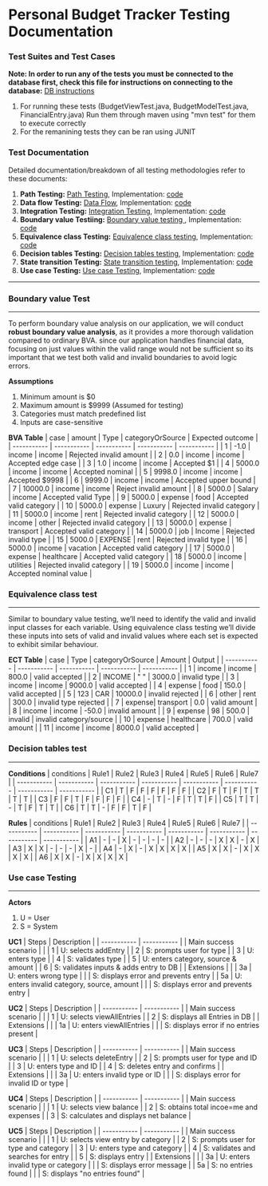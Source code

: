 # Personal Budget Tracker Testing Documentation

### Test Suites and Test Cases

**Note: In order to run any of the tests you must be connected to the database first, check this file for instructions on connecting to the database:** [DB instructions](https://github.com/Ense-375/Ense-375/blob/main/Prototype3/src/main/java/commands.txt)
1. For running these tests (BudgetViewTest.java, BudgetModelTest.java, FinancialEntry.java) Run them through maven using "mvn test" for them to execute correctly
2. For the remanining tests they can be ran using JUNIT

### Test Documentation
Detailed documentation/breakdown of all testing methodologies refer to these documents: 
1. **Path Testing:** [Path Testing](https://github.com/Ense-375/Ense-375/blob/main/Documents/TestDocs/Personal%20Budget%20tracker%20path%20Testing.pdf), Implementation: [code](https://github.com/Ense-375/Ense-375/blob/main/Prototype3/src/test/java/BudgetController_PathTesting.java)
2. **Data flow Testing:** [Data Flow](https://github.com/Ense-375/Ense-375/blob/main/Documents/TestDocs/Data%20flow%20testing.pdf), Implementation: [code](https://github.com/Ense-375/Ense-375/blob/main/Prototype3/src/test/java/BudgetController_DataFlowTesting.java)
3. **Integration Testing:** [Integration Testing](https://github.com/Ense-375/Ense-375/blob/main/Documents/TestDocs/Personal%20Budget%20tracker%20Integration%20testing.pdf), Implementation: [code](https://github.com/Ense-375/Ense-375/blob/main/Prototype3/src/test/java/IntegrationTest.java)
4. **Boundary value Testiing:** [Boundary value testing ](https://github.com/Ense-375/Ense-375/blob/main/Documents/TestDocs/Personal%20Budget%20tracker%20Boundary%20value%20analysis.pdf), Implementation: [code](https://github.com/Ense-375/Ense-375/blob/main/Prototype3/src/test/java/BudgetModelBoundaryTest.java)
5. **Equivalence class Testing:** [Equivalence class testing](https://github.com/Ense-375/Ense-375/blob/main/Documents/TestDocs/Personal%20Budget%20tracker%20Equivalence%20class%20testing.pdf), Implementation: [code](https://github.com/Ense-375/Ense-375/blob/main/Prototype3/src/test/java/BudgetModelEquivalenceTest.java)
6. **Decision tables Testing:** [Decision tables testing](https://github.com/Ense-375/Ense-375/blob/main/Documents/TestDocs/Personal%20Budget%20tracker%20Decision%20tables%20test.pdf), Implementation: [code](https://github.com/Ense-375/Ense-375/blob/main/Prototype3/src/test/java/BudgetModel_DecisionTableTest.java)
7. **State transition Testing:** [State transition testing](https://github.com/Ense-375/Ense-375/blob/main/Documents/TestDocs/Personal%20Budget%20tracker%20State%20Transistion%20test.pdf), Implementation: [code](https://github.com/Ense-375/Ense-375/blob/main/Prototype3/src/test/java/BudgetModel_StateTransistionTest.java)
8. **Use case Testing:** [Use case Testing](https://github.com/Ense-375/Ense-375/blob/main/Documents/TestDocs/Personal%20Budget%20tracker%20Use%20case%20testing.pdf), Implementation: [code](https://github.com/Ense-375/Ense-375/blob/main/Prototype3/src/test/java/BudgetModelUseCaseTest.java)

---
### Boundary value Test
---
To perform boundary value analysis on our application, we will conduct  **robust boundary value analysis**, as it provides a more thorough validation compared to ordinary BVA. since our application handles financial data, focusing on just values within the valid range would not be sufficient so its important that we test both valid and invalid boundaries to avoid logic errors. 

**Assumptions**
1. Minimum amount is $0
2. Maximum amount is $9999 (Assumed for testing)
3. Categories must match predefined list
4. Inputs are case-sensitive

**BVA Table**
| case | amount | Type | categoryOrSource | Expected outcome |
| ----------- | ----------- | ----------- | ----------- | ----------- |
| 1 | -1.0 | income | income | Rejected invalid amount |
| 2	| 0.0 | income | income | Accepted edge case |
| 3 | 1.0 |	income | income | Accepted $1 | 
| 4	| 5000.0 | income | income | Accepted nominal |
| 5	| 9998.0 | income | income | Accepted $9998 |
| 6	| 9999.0 | income | income | Accepted upper bound |
| 7	| 10000.0 | income | income | Reject invalid amount |
| 8	| 5000.0 | Salary | income | Accepted valid Type |
| 9 | 5000.0 | expense | food | Accepted valid category |
| 10 | 	5000.0 | expense | Luxury | Rejected invalid category |
| 11 | 5000.0 | income | rent | Rejected invalid category |
| 12 | 5000.0 | income | other | Rejected invalid category |
| 13 | 5000.0 | expense | transport | Accepted valid category |
| 14 | 5000.0 | job | Income | Rejected invalid type |
| 15 | 5000.0 | EXPENSE | rent | Rejected invalid type |
| 16 | 5000.0 | income | vacation | Accepted valid category |
| 17 | 5000.0 | expense | healthcare | Accepted valid category |
| 18 | 5000.0 | income | utilities | Rejected invalid category |
| 19 | 5000.0 | income | income | Accepted nominal value |

### Equivalence class test
---
Similar to boundary value testing, we’ll need to identify the valid and invalid input classes for each variable. Using equivalence class testing we’ll divide these inputs into sets of valid and invalid values where each set is expected to exhibit similar behaviour.

**ECT Table**
| case | Type | categoryOrSource | Amount | Output |
| ----------- | ----------- | ----------- | ----------- | ----------- |
| 1 | income | income | 800.0 | valid accepted |
| 2 | INCOME | " " | 3000.0 | invalid type |
| 3 | income | income | 9000.0 | valid accepted |
| 4 | expense | food | 150.0 | valid accepted |
| 5 | 123 | CAR | 10000.0 | invalid rejected |
| 6 | other | rent | 300.0 | invalid type rejected |
| 7 | expense| transport | 0.0 | valid amount |
| 8 | income | income | -50.0 | invalid amount |
| 9 | expense | 98 | 500.0 | invalid | invalid category/source |
| 10 | expense | healthcare | 700.0 | valid amount |
| 11 | income | income | 8000.0 | valid accepted |

### Decision tables test
---
**Conditions**
| conditions | Rule1 | Rule2 | Rule3 | Rule4 | Rule5 | Rule6 | Rule7 |
| ----------- | ----------- | ----------- | ----------- | ----------- | ----------- | ----------- | ----------- |
| C1 | T | F | F | F | F | F | F |
| C2 | F | T | F | T | T | T | T |
| C3 | F | F | T | F | F | F | F |
| C4 | - | T | - | F | T | T | F |
| C5 | T | T | - | T | F | T | T |
| C6 | T | T | - | F | F | T | F |

**Rules**
| conditions | Rule1 | Rule2 | Rule3 | Rule4 | Rule5 | Rule6 | Rule7 |
| ----------- | ----------- | ----------- | ----------- | ----------- | ----------- | ----------- | ----------- |
| A1 | - | - | X | - | - | - | - |
| A2 | - | - | - | X | X | - | X |
| A3 | X | X | - | - | - | X | - |
| A4 | - | X | - | X | X | X | X |
| A5 | X | X | - | X | X | X | X |
| A6 | X | X | - | X | X | X | X |

### Use case Testing
---
**Actors**
1. U = User
2. S = System

**UC1**
| Steps | Description |
| ----------- | ----------- |
| Main success scenario |  |
| 1    | U: selects addEntry |
| 2    | S: prompts user for type |
| 3    | U: enters type |
| 4    | S: validates type |
| 5    | U: enters category, source & amount |
| 6    | S: validates inputs & adds entry to DB |
| Extensions |  |
| 3a   | U: enters wrong type |
|      | S: displays error and prevents entry |
| 5a   | U: enters invalid category, source, amount |
|      | S: displays error and prevents entry |

**UC2**
| Steps | Description |
| ----------- | ----------- |
| Main success scenario |  |
| 1    | U: selects viewAllEntries |
| 2    | S: displays all Entries in DB |
| Extensions |  |
| 1a   | U: enters viewAllEntries |
|      | S: displays error if no entries present |

**UC3**
| Steps | Description |
| ----------- | ----------- |
| Main success scenario |  |
| 1    | U: selects deleteEntry |
| 2    | S: prompts user for type and ID |
| 3    | U: enters type and ID |
| 4    | S: deletes entry and confirms |
| Extensions |  |
| 3a   | U: enters invalid type or ID |
|      | S: displays error for invalid ID or type |

**UC4**
| Steps | Description |
| ----------- | ----------- |
| Main success scenario |  |
| 1    | U: selects view balance |
| 2    | S: obtains total incoe=me and expenses |
| 3    | S: calculates and displays net balance |

**UC5**
| Steps | Description |
| ----------- | ----------- |
| Main success scenario |  |
| 1    | U: selects view entry by category |
| 2    | S: prompts user for type and category |
| 3    | U: enters type and category |
| 4    | S: validates and searches for entry |
| 5    | S: displays entry |
| Extensions |  |
| 3a   | U: enters invalid type or category |
|      | S: displays error message |
| 5a   | S: no entries found |
|      | S: displays "no entries found" |

